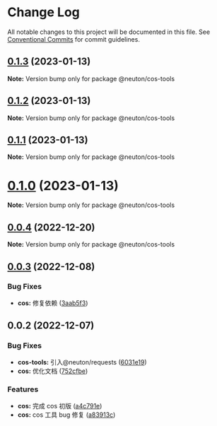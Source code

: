 # Change Log

All notable changes to this project will be documented in this file.
See [Conventional Commits](https://conventionalcommits.org) for commit guidelines.

## [0.1.3](https://gitee.com/ningdongyiliao/neuton-toolkit/compare/@neuton/cos-tools@0.1.2...@neuton/cos-tools@0.1.3) (2023-01-13)

**Note:** Version bump only for package @neuton/cos-tools

## [0.1.2](https://gitee.com/ningdongyiliao/neuton-toolkit/compare/@neuton/cos-tools@0.1.1...@neuton/cos-tools@0.1.2) (2023-01-13)

**Note:** Version bump only for package @neuton/cos-tools

## [0.1.1](https://gitee.com/ningdongyiliao/neuton-toolkit/compare/@neuton/cos-tools@0.1.0...@neuton/cos-tools@0.1.1) (2023-01-13)

**Note:** Version bump only for package @neuton/cos-tools

# [0.1.0](https://gitee.com/ningdongyiliao/neuton-toolkit/compare/@neuton/cos-tools@0.0.4...@neuton/cos-tools@0.1.0) (2023-01-13)

**Note:** Version bump only for package @neuton/cos-tools

## [0.0.4](https://gitee.com/ningdongyiliao/neuton-toolkit/compare/@neuton/cos-tools@0.0.3...@neuton/cos-tools@0.0.4) (2022-12-20)

**Note:** Version bump only for package @neuton/cos-tools

## [0.0.3](https://gitee.com/ningdongyiliao/neuton-toolkit/compare/@neuton/cos-tools@0.0.2...@neuton/cos-tools@0.0.3) (2022-12-08)

### Bug Fixes

- **cos:** 修复依赖 ([3aab5f3](https://gitee.com/ningdongyiliao/neuton-toolkit/commits/3aab5f340b3b14267834ba95f51a2a706e4d2be5))

## 0.0.2 (2022-12-07)

### Bug Fixes

- **cos-tools:** 引入@neuton/requests ([6031e19](https://gitee.com/ningdongyiliao/neuton-toolkit/commits/6031e19b4b5f79e1a3420131e3dbb7b5a1b35b50))
- **cos:** 优化文档 ([752cfbe](https://gitee.com/ningdongyiliao/neuton-toolkit/commits/752cfbefb1048733d65334d81d4dc3b9d337e726))

### Features

- **cos:** 完成 cos 初版 ([a4c791e](https://gitee.com/ningdongyiliao/neuton-toolkit/commits/a4c791e3f0a27c9f4505d07fd9bb2d686c14fbbe))
- **cos:** cos 工具 bug 修复 ([a83913c](https://gitee.com/ningdongyiliao/neuton-toolkit/commits/a83913c5ce0c44a711fbf2e02aa15229f197a94a))
